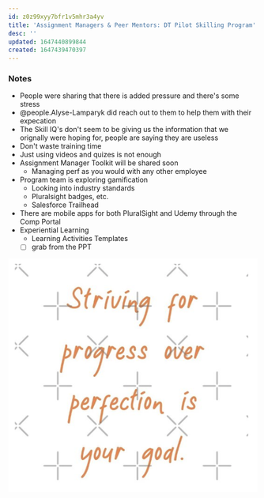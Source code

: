 ```yaml
---
id: z0z99xyy7bfr1v5mhr3a4yv
title: 'Assignment Managers & Peer Mentors: DT Pilot Skilling Program'
desc: ''
updated: 1647440899844
created: 1647439470397
---
```


### Notes
- People were sharing that there is added pressure and there's some stress
- @people.Alyse-Lamparyk did reach out to them to help them with their expecation
- The Skill IQ's don't seem to be giving us the information that we orignally were hoping for, people are saying they are useless 
- Don't waste training time
- Just using videos and quizes is not enough
- Assignment Manager Toolkit will be shared soon
    - Managing perf as you would with any other employee
- Program team is exploring gamification
    - Looking into industry standards
    - Pluralsight badges, etc.
    - Salesforce Trailhead
- There are mobile apps for both PluralSight and Udemy through the Comp Portal
- Experiential Learning
    - Learning Activities Templates 
    - [ ] grab from the PPT

![](/assets/images/2022-03-16-10-27-47.png)
